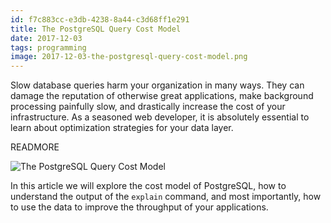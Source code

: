 ```yaml
---
id: f7c883cc-e3db-4238-8a44-c3d68ff1e291
title: The PostgreSQL Query Cost Model
date: 2017-12-03
tags: programming
image: 2017-12-03-the-postgresql-query-cost-model.png
---
```


Slow database queries harm your organization in many ways. They can damage the
reputation of otherwise great applications, make background processing painfully
slow, and drastically increase the cost of your infrastructure. As a seasoned
web developer, it is absolutely essential to learn about optimization strategies
for your data layer.

READMORE

![The PostgreSQL Query Cost Model](images/2017-12-03-the-postgresql-query-cost-model.png)

In this article we will explore the cost model of PostgreSQL, how to understand
the output of the `explain` command, and most importantly, how to use the data
to improve the throughput of your applications.
